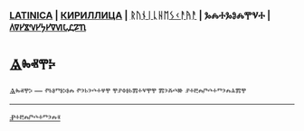 ### [LATINICA](../Latn/Yazyik.md) | [КИРИЛЛИЦА](../Cyrl/Язык.md) | [ᚱᚢᚾᛁᚳᚺᛖᛊᚲᚨᚤᚨ](../Runr/ᚤᚨᛉᚤᛁᚲ.md) | ⰃⰎⰀⰃⰑⰎⰉⰜⰀ | [𐍓𐍠𐍔𐍮𐍝𐍔𐍟𐍔𐍠𐍜𐍡𐍚𐍐𐍴](../Perm/𐍴𐍗𐍨𐍚.md)

#  Ⱑⰸⱏⰹⰽ 

Ⱑⰸⱏⰹⰽ — ⱂⱃⱁⱅⱁⰽⱁⰾ ⱂⰵⱃⰵⰴⰰⱍⰹ ⰹⱀⱇⱁⱃⰿⰰⱌⰹⰹ ⰿⰵⰶⰴⱆ ⱀⰰⰱⰾⱓⰴⰰⱅⰵⰾⱑⰿⰹ

___
[Ⱀⰰⰱⰾⱓⰴⰰⱅⰵⰾⱐ](Ⱀⰰⰱⰾⱓⰴⰰⱅⰵⰾⱐ.md)

